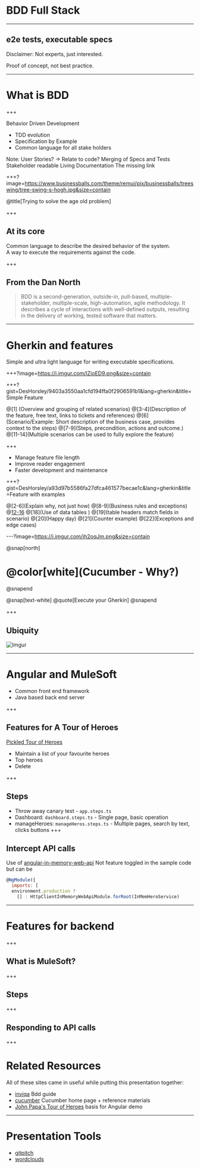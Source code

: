 # BDD Full Stack
---

## e2e tests, executable specs

Disclaimer: Not experts, just interested.

Proof of concept, not best practice.

---

# What is BDD

+++

Behavior Driven Development
* TDD evolution
* Specification by Example
* Common language for all stake holders

Note:
User Stories?  <!-- Who use them, who keeps them up to date, are they in sync with the code? -->
  -> Relate to code? <!-- Do they enforce the code? -->
Merging of Specs and Tests
Stakeholder readable
Living Documentation
The missing link

+++?image=https://www.businessballs.com/theme/remui/pix/businessballs/treeswing/tree-swing-s-hogh.jpg&size=contain

@title[Trying to solve the age old problem]

+++

## At its core

Common language to describe the desired behavior of the system.  
A way to execute the requirements against the code.

+++

## From the Dan North

>BDD is a second-generation, outside-in, pull-based, multiple-stakeholder, multiple-scale, high-automation, agile methodology. It describes a cycle of interactions with well-defined outputs, resulting in the delivery of working, tested software that matters.

---

# Gherkin and features

Simple and ultra light language for writing executable specifications.

+++?image=https://i.imgur.com/IZioED9.png&size=contain

+++?gist=DesHorsley/9403a3550aa1cfd194ffa0f2906591b1&lang=gherkin&title=Simple Feature

@[1] (Overview and grouping of related scenarios)
@[3-4](Description of the feature, free text, links to tickets and references)
@[6](Scenario/Example: Short description of the business case, provides context to the steps)
@[7-9](Steps, precondition, actions and outcome.)
@[11-14](Multiple scenarios can be used to fully explore the feature)

+++

* Manage feature file length
* Improve reader engagement
* Faster development and maintenance

+++?gist=DesHorsley/a93d97b5586fa27dfca461577becae1c&lang=gherkin&title=Feature with examples

@[2-6](Explain why, not just how)
@[8-9](Business rules and exceptions)
@[12-16](Scenario)
@[18](Use of data tables )
@[19](table headers match fields in scenario)
@[20](Happy day)
@[21](Counter example)
@[22](Exceptions and edge cases)

---?image=https://i.imgur.com/ih2oqJm.png&size=contain

@snap[north]
# @color[white](Cucumber - Why?)
@snapend

@snap[text-white]
@quote[Execute your Gherkin]
@snapend

+++

## Ubiquity 

![Imgur](https://i.imgur.com/d70rp1a.png)

---

# Angular and MuleSoft

* Common front end framework
* Java based back end server

+++

## Features for A Tour of Heroes

[Pickled Tour of Heroes](https://github.com/DesHorsley/angular-tour-of-heroes)

* Maintain a list of your favourite heroes
* Top heroes
* Delete

+++

## Steps

* Throw away canary test - `app.steps.ts`
* Dashboard: `dashboard.steps.ts` - Single page, basic operation
* manageHeroes: `manageHeros.steps.ts` - Multiple pages, search by text, clicks buttons
+++

## Intercept API calls

Use of [angular-in-memory-web-api](https://github.com/angular/in-memory-web-api)
Not feature toggled in the sample code but can be

```javascript
@NgModule({
  imports: [
  environment.production ?
    [] : HttpClientInMemoryWebApiModule.forRoot(InMemHeroService)
```

---

# Features for backend

+++

## What is MuleSoft?

<!--Picture of Max the mule or the mule logo? -->

+++

## Steps

+++

## Responding to API calls

+++

# Related Resources

All of these sites came in useful while putting this presentation together:
* [inviqa](https://inviqa.com/blog/bdd-guide) Bdd guide
* [cucumber](https://cucumber.io) Cucumber home page + reference materials
* [John Papa's Tour of Heroes](https://github.com/johnpapa/angular-tour-of-heroes) basis for Angular demo

---

# Presentation Tools
* [gitpitch](https://gitpitch.com)
* [wordclouds](https://www.wordclouds.com/)
